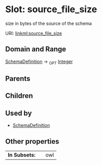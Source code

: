 
# Slot: source_file_size


size in bytes of the source of the schema

URI: [linkml:source_file_size](https://w3id.org/linkml/source_file_size)


## Domain and Range

[SchemaDefinition](SchemaDefinition.md) ->  <sub>OPT</sub>
 [Integer](types/Integer.md)

## Parents


## Children


## Used by

 * [SchemaDefinition](SchemaDefinition.md)

## Other properties

|  |  |  |
| --- | --- | --- |
| **In Subsets:** | | owl |

